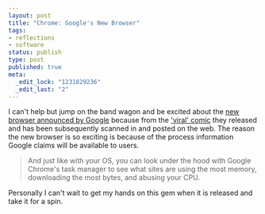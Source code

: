 ```yaml
--- 
layout: post
title: "Chrome: Google's New Browser"
tags: 
- reflections
- software
status: publish
type: post
published: true
meta: 
  _edit_lock: "1231829236"
  _edit_last: "2"
---
```

I can't help but jump on the band wagon and be excited about the [new browser announced by Google][1] because from the ['viral' comic][2] they released and has been subsequently scanned in and posted on the web. The reason the new browser is so exciting is because of the process information Google claims will be available to users.

[1]: http://googleblog.blogspot.com/2008/09/fresh-take-on-browser.html "A Fresh Take on the Browser"
[2]: http://www.google.com/googlebooks/chrome/ "Google Chrome Comic Book"

> And just like with your OS, you can look under the hood with Google Chrome's task manager to see 
> what sites are using the most memory, downloading the most bytes, and abusing your CPU.

Personally I can't wait to get my hands on this gem when it is released and take it for a spin.
